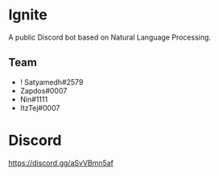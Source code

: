 # Ignite
A public Discord bot based on Natural Language Processing.





## Team
- ! Satyamedh#2579
- Zapdos#0007
- Nin#1111
- ItzTej#0007



# Discord
https://discord.gg/aSvVBmn5af
